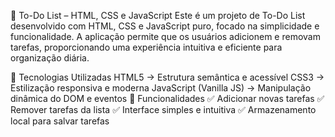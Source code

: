 📌 To-Do List – HTML, CSS e JavaScript
Este é um projeto de To-Do List desenvolvido com HTML, CSS e JavaScript puro, focado na simplicidade e funcionalidade. A aplicação permite que os usuários adicionem e removam tarefas, proporcionando uma experiência intuitiva e eficiente para organização diária.

🚀 Tecnologias Utilizadas
HTML5 → Estrutura semântica e acessível
CSS3 → Estilização responsiva e moderna
JavaScript (Vanilla JS) → Manipulação dinâmica do DOM e eventos
🎯 Funcionalidades
✅ Adicionar novas tarefas
✅ Remover tarefas da lista
✅ Interface simples e intuitiva
✅ Armazenamento local para salvar tarefas


